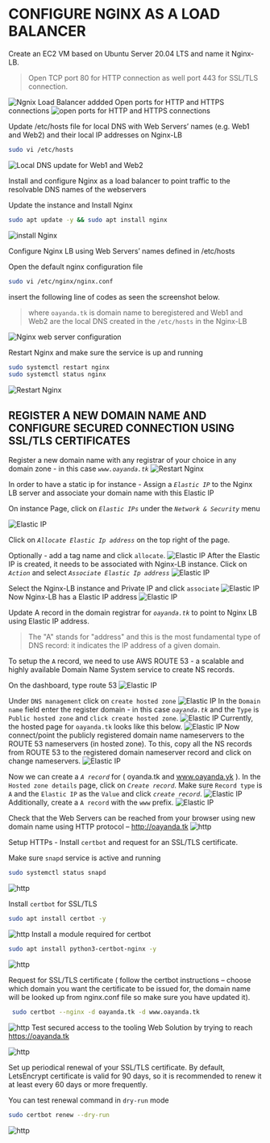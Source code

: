 # CONFIGURE NGINX AS A LOAD BALANCER

Create an EC2 VM based on Ubuntu Server 20.04 LTS and name it Nginx-LB.
> Open TCP port 80 for HTTP connection as well port 443 for SSL/TLS connection.

![Ngnix Load Balancer addded](./images/1.png)
Open ports for HTTP and HTTPS connections
![open ports for HTTP and HTTPS connections](./images/2.png)

Update /etc/hosts file for local DNS with Web Servers’ names (e.g. Web1 and Web2) and their local IP addresses on Nginx-LB

```bash
sudo vi /etc/hosts
```

![Local DNS update for Web1 and Web2](./images/3.png)

Install and configure Nginx as a load balancer to point traffic to the resolvable DNS names of the webservers

Update the instance and Install Nginx

```bash
sudo apt update -y && sudo apt install nginx
```

![install Nginx](./images/4.png)

Configure Nginx LB using Web Servers’ names defined in /etc/hosts

Open the default nginx configuration file

```bash
sudo vi /etc/nginx/nginx.conf
```

insert the following line of codes as seen the screenshot below. 

> where ```oayanda.tk``` is domain name to beregistered and Web1 and Web2 are the local DNS created in the ```/etc/hosts``` in the Nginx-LB

![Nginx web server configuration](./images/5.png)

Restart Nginx and make sure the service is up and running

```bash
sudo systemctl restart nginx
sudo systemctl status nginx
```

![Restart Nginx](./images/6.png)

## REGISTER A NEW DOMAIN NAME AND CONFIGURE SECURED CONNECTION USING SSL/TLS CERTIFICATES

Register a new domain name with any registrar of your choice in any domain zone - in this case *```www.oayanda.tk```*
![Restart Nginx](./images/7.png)

In order to have a static ip for instance - Assign a *```Elastic IP```* to the Nginx LB server and associate your domain name with this Elastic IP

On instance Page, click on *```Elastic IPs```* under the *```Network & Security```* menu

![Elastic IP](./images/8.png)

Click on *```Allocate Elastic Ip address```* on the top right of the page.

Optionally - add a tag name and click ```allocate```.
![Elastic IP](./images/9.png)
After the Elastic IP is created, it needs to be associated with Nginx-LB instance. 
Click on *```Action```* and select *```Associate Elastic Ip address```*
![Elastic IP](./images/10.png)

Select the Nginx-LB instance and Private IP and click ```associate```
![Elastic IP](./images/11.png)
Now Nginx-LB has a Elastic IP address
![Elastic IP](./images/12.png)

Update A record in the domain registrar for *```oayanda.tk```* to point to Nginx LB using Elastic IP address.
> The "A" stands for "address" and this is the most fundamental type of DNS record: it indicates the IP address of a given domain.

To setup the ```A``` record, we need to use AWS ROUTE 53 - a scalable and highly available Domain Name System service to create NS records.

On the dashboard, type route 53
![Elastic IP](./images/13.png)

Under ```DNS management``` click on ```create hosted zone```
![Elastic IP](./images/14.png)
In the ```Domain name``` field enter the register domain - in this case *```oayanda.tk```* and the ```Type``` is ```Public hosted zone``` and ```click create hosted zone```.
![Elastic IP](./images/15.png)
Currently, the hosted page for ```oayanda.tk``` looks like this below.
![Elastic IP](./images/16.png)
Now connect/point the publicly registered domain name nameservers to the ROUTE 53 nameservers (in hosted zone).
To this, copy all the NS records from ROUTE 53 to the registered domain nameserver record and click on change nameservers.
![Elastic IP](./images/17.png)

Now we can create a *```A record```* for ( oyanda.tk and www.oayanda.yk ). In the ```Hosted zone details``` page, click on *```Create record```*.
Make sure ```Record type``` is ```A``` and the ```Elastic IP``` as the ```Value``` and click *```create record```*.
![Elastic IP](./images/18.png)
Additionally, create a ```A record``` with the ```www``` prefix.
![Elastic IP](./images/19.png)

Check that the Web Servers can be reached from your browser using new domain name using HTTP protocol – http://oayanda.tk
![http](./images/20.png)

Setup HTTPs - Install ```certbot``` and request for an SSL/TLS certificate.

Make sure ```snapd``` service is active and running

```bash
sudo systemctl status snapd
```

![http](./images/22.png)

Install ```certbot``` for SSL/TLS

```bash
sudo apt install certbot -y
```
![http](./images/21.png)
Install a module required for certbot

```bash
sudo apt install python3-certbot-nginx -y
```

![http](./images/23.png)

Request for SSL/TLS certificate ( follow the certbot instructions –  choose which domain you want the certificate to be issued for, the domain name will be looked up from nginx.conf file so make sure you have updated it).

```bash
 sudo certbot --nginx -d oayanda.tk -d www.oayanda.tk
```

![http](./images/24.png)
Test secured access to the tooling Web Solution by trying to reach https://oayanda.tk

![http](./images/25.png)

Set up periodical renewal of your SSL/TLS certificate.
By default, LetsEncrypt certificate is valid for 90 days, so it is recommended to renew it at least every 60 days or more frequently.

You can test renewal command in ```dry-run``` mode

```bash
sudo certbot renew --dry-run
```
![http](./images/26.png)
